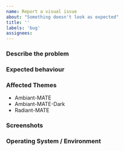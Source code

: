 ```yaml
---
name: Report a visual issue
about: "Something doesn't look as expected"
title: ''
labels: 'bug'
assignees:
---
```


### Describe the problem



### Expected behaviour



### Affected Themes

- Ambiant-MATE
- Ambiant-MATE-Dark
- Radiant-MATE


### Screenshots



### Operating System / Environment

